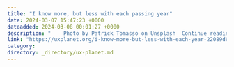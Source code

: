 ```yaml
---
title: "I know more, but less with each passing year"
date: 2024-03-07 15:47:23 +0000
dateadded: 2024-03-08 00:01:27 +0000
description: "    Photo by Patrick Tomasso on Unsplash  Continue reading on UX Planet »  "
link: "https://uxplanet.org/i-know-more-but-less-with-each-year-22089d6f40ab?source=rss----819cc2aaeee0---4"
category:
directory: _directory/ux-planet.md
---
```

